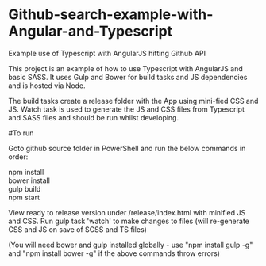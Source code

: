 # Github-search-example-with-Angular-and-Typescript
Example use of Typescript with AngularJS hitting Github API

This project is an example of how to use Typescript with AngularJS and basic SASS. It uses Gulp and Bower for build tasks and JS dependencies and is hosted via Node.

The build tasks create a release folder with the App using mini-fied CSS and JS. Watch task is used to generate the JS and CSS files from Typescript and SASS files and should be run whilst developing.

#To run

Goto github source folder in PowerShell and run the below commands in order: 

npm install  
bower install  
gulp build  
npm start  
  
View ready to release version under /release/index.html with minified JS and CSS. Run gulp task 'watch' to make changes to files (will re-generate CSS and JS on save of SCSS and TS files)

(You will need bower and gulp installed globally - use "npm install gulp -g" and "npm install bower -g" if the above commands throw errors)
